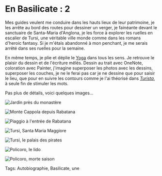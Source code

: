 # En Basilicate : 2

Mes guides veulent me conduire dans les hauts lieux de leur patrimoine, je les arrête au bord des routes pour dessiner un verger, je fainéante devant le sanctuaire de Santa-Maria d'Anglona, je les force à explorer les ruelles en escalier de Tursi, une véritable ville monde comme dans les romans d'heroic fantasy. Si je m'étais abandonné à mon penchant, je me serais arrêté dans ses ruelles pour la semaine.

En même temps, je plie et déplie le [Yoga](/tag/lenovo/) dans tous les sens. Je retrouve le plaisir du dessin et de l'écriture mêlés. Dessin au trait avec OneNote, coloration avec Painter, j'imagine superposer les photos avec les dessins, superposer les couches, je ne le ferai pas car je ne dessine que pour saisir le lieu, que pour en suivre les contours comme je l'ai théorisé dans *[Turista](/turista/)*, à seule fin de stimuler les mots.

Pas plus de détails, voici quelques images…

![Jardin près du monastère ](https://tcrouzet.com/images_tc/2013/12/jardin.jpg)

![Monte Cappola depuis Rabatana](https://tcrouzet.com/images_tc/2013/12/rabatana.jpg)

![Piaggio à l'entrée de Rabatana](https://tcrouzet.com/images_tc/2013/12/piadgo.jpg)

![Tursi, Santa Maria Maggiore](https://tcrouzet.com/images_tc/2013/12/tursi_church.jpg)

![Tursi, le palais des pirates](https://tcrouzet.com/images_tc/2013/12/tursi_pirate.jpg)

![Policoro, le lido](https://tcrouzet.com/images_tc/2013/12/policoro_lido.jpg)

![Policoro, morte saison](https://tcrouzet.com/images_tc/2013/12/policoro_mortesaison.jpg)



Tags: Autobiographie, Basilicate, une